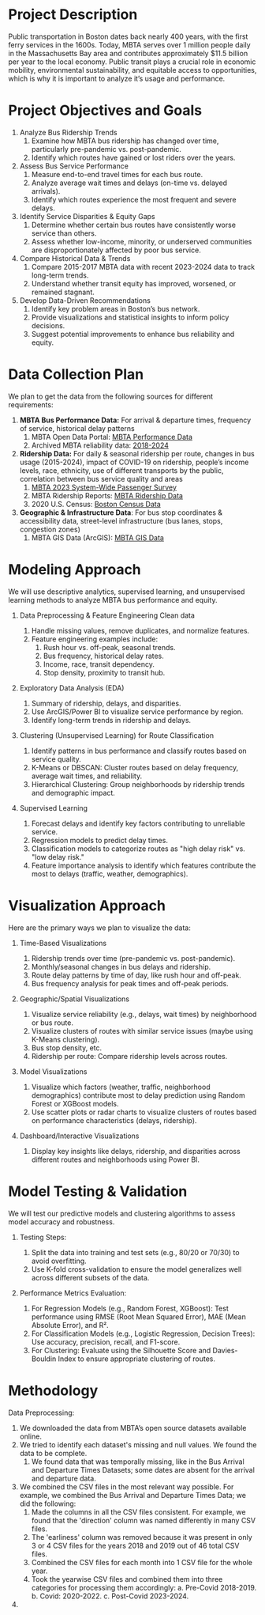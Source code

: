 
# Project Description

Public transportation in Boston dates back nearly 400 years, with the first ferry services in the 1600s. Today, MBTA serves over 1 million people daily in the Massachusetts Bay area and contributes approximately $11.5 billion per year to the local economy. Public transit plays a crucial role in economic mobility, environmental sustainability, and equitable access to opportunities, which is why it is important to analyze it’s usage and performance.

# Project Objectives and Goals
1. Analyze Bus Ridership Trends
    1. Examine how MBTA bus ridership has changed over time, particularly pre-pandemic vs. post-pandemic.
    2. Identify which routes have gained or lost riders over the years.
2. Assess Bus Service Performance
    1. Measure end-to-end travel times for each bus route.
    2. Analyze average wait times and delays (on-time vs. delayed arrivals).
    3. Identify which routes experience the most frequent and severe delays.
3. Identify Service Disparities & Equity Gaps
    1. Determine whether certain bus routes have consistently worse service than others.
    2. Assess whether low-income, minority, or underserved communities are disproportionately affected by poor bus service.
4. Compare Historical Data & Trends
    1. Compare 2015-2017 MBTA data with recent 2023-2024 data to track long-term trends.
    2. Understand whether transit equity has improved, worsened, or remained stagnant.
5. Develop Data-Driven Recommendations
    1. Identify key problem areas in Boston’s bus network.
    2. Provide visualizations and statistical insights to inform policy decisions.
    3. Suggest potential improvements to enhance bus reliability and equity.

# Data Collection Plan
We plan to get the data from the following sources for different requirements:
1. **MBTA Bus Performance Data:** For arrival & departure times, frequency of service, historical delay patterns 
    1. MBTA Open Data Portal:  [MBTA Performance Data](https://mbta-massdot.opendata.arcgis.com/)
    2. Archived MBTA reliability data: [2018-2024](https://mbta-massdot.opendata.arcgis.com/search?q=reliability)
2. **Ridership Data:** For daily & seasonal ridership per route, changes in bus usage (2015-2024), impact of COVID-19 on ridership, people’s income levels, race, ethnicity, use of different transports by the public, correlation between bus service quality and areas 
    1. [MBTA 2023 System-Wide Passenger Survey](https://mbta-massdot.opendata.arcgis.com/datasets/faaf1295847e4673a03b40cef2c53df1_0/explore)
    2. MBTA Ridership Reports: [MBTA Ridership Data](https://mbta-massdot.opendata.arcgis.com/datasets/eec03d901d2e470ebd5758c60d793e8e_0/explore)
    3. 2020 U.S. Census: [Boston Census Data](https://data.boston.gov/dataset/2020-census-for-boston)
3. **Geographic & Infrastructure Data**: For bus stop coordinates & accessibility data, street-level infrastructure (bus lanes, stops, congestion zones)
    1. MBTA GIS Data (ArcGIS): [MBTA GIS Data](https://mbta-massdot.opendata.arcgis.com/)


# Modeling Approach

We will use descriptive analytics, supervised learning, and unsupervised learning methods to analyze MBTA bus performance and equity.

1. Data Preprocessing & Feature Engineering
Clean data

    1. Handle missing values, remove duplicates, and normalize features.
    2. Feature engineering examples include:
        1. Rush hour vs. off-peak, seasonal trends.
        2. Bus frequency, historical delay rates.
        3. Income, race, transit dependency.
        4. Stop density, proximity to transit hub.
2. Exploratory Data Analysis (EDA)

    1. Summary of ridership, delays, and disparities.
    2. Use ArcGIS/Power BI to visualize service performance by region.
    3. Identify long-term trends in ridership and delays.

3. Clustering (Unsupervised Learning) for Route Classification

    1. Identify patterns in bus performance and classify routes based on service quality.
    2. K-Means or DBSCAN: Cluster routes based on delay frequency, average wait times, and reliability.
    3. Hierarchical Clustering: Group neighborhoods by ridership trends and demographic impact.

4. Supervised Learning

    1. Forecast delays and identify key factors contributing to unreliable service.
    2. Regression models to predict delay times.
    3. Classification models to categorize routes as "high delay risk" vs. "low delay risk."
    4. Feature importance analysis to identify which features contribute the most to delays (traffic, weather, demographics).

# Visualization Approach

Here are the primary ways we plan to visualize the data:
1. Time-Based Visualizations
   1. Ridership trends over time (pre-pandemic vs. post-pandemic).
   2. Monthly/seasonal changes in bus delays and ridership.
   3. Route delay patterns by time of day, like rush hour and off-peak.
   4. Bus frequency analysis for peak times and off-peak periods.
   
2. Geographic/Spatial Visualizations
   1. Visualize service reliability (e.g., delays, wait times) by neighborhood or bus route.
   2. Visualize clusters of routes with similar service issues (maybe using K-Means clustering).
   3. Bus stop density, etc.
   4. Ridership per route: Compare ridership levels across routes.
   
3. Model Visualizations
   1. Visualize which factors (weather, traffic, neighborhood demographics) contribute most to delay prediction using Random Forest or XGBoost models.
   2. Use scatter plots or radar charts to visualize clusters of routes based on performance characteristics (delays, ridership).
   
4. Dashboard/Interactive Visualizations
   1. Display key insights like delays, ridership, and disparities across different routes and neighborhoods using Power BI.



# Model Testing & Validation

We will test our predictive models and clustering algorithms to assess model accuracy and robustness.
1. Testing Steps:
   1. Split the data into training and test sets (e.g., 80/20 or 70/30) to avoid overfitting.
   2. Use K-fold cross-validation to ensure the model generalizes well across different subsets of the data.

2. Performance Metrics Evaluation:
   1. For Regression Models (e.g., Random Forest, XGBoost): Test performance using RMSE (Root Mean Squared Error), MAE (Mean Absolute Error), and R².
   2. For Classification Models (e.g., Logistic Regression, Decision Trees): Use accuracy, precision, recall, and F1-score.
   3. For Clustering: Evaluate using the Silhouette Score and Davies-Bouldin Index to ensure appropriate clustering of routes.


  
# Methodology

Data Preprocessing:

1. We downloaded the data from MBTA’s open source datasets available online.
2. We tried to identify each dataset's missing and null values. We found the data to be complete. 
     1. We found data that was temporally missing, like in the Bus Arrival and Departure Times Datasets; some dates are absent for the arrival and departure data. 
3. We combined the CSV files in the most relevant way possible. For example, we combined the Bus Arrival and Departure Times Data; we did the following:
     1. Made the columns in all the CSV files consistent. For example, we found that the 'direction' column was named differently in many CSV files.
     2. The 'earliness' column was removed because it was present in only 3 or 4 CSV files for the years 2018 and 2019 out of 46 total CSV files. 
     3. Combined the CSV files for each month into 1 CSV file for the whole year.
     4. Took the yearwise CSV files and combined them into three categories for processing them accordingly:
        a. Pre-Covid 2018-2019.
        b. Covid: 2020-2022.
        c. Post-Covid 2023-2024.
4. <Add any columns you guys added in the datasets as feature engineering.>

